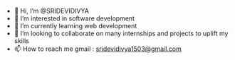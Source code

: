 - 👋 Hi, I’m @SRIDEVIDIVYA
- 👀 I’m interested in software development 
- 🌱 I’m currently learning web development 
- 💞️ I’m looking to collaborate on many internships and projects to uplift my skills 
- 📫 How to reach me gmail : sridevidivya1503@gmail.com

<!---
SRIDEVIDIVYA/SRIDEVIDIVYA is a ✨ special ✨ repository because its `README.md` (this file) appears on your GitHub profile.
You can click the Preview link to take a look at your changes.
--->

